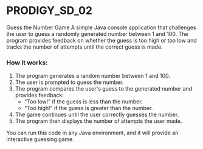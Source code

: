 # PRODIGY_SD_02
Guess the Number Game A simple Java console application that challenges the user to guess a randomly generated number between 1 and 100. The program provides feedback on whether the guess is too high or too low and tracks the number of attempts until the correct guess is made.



### How it works:
1. The program generates a random number between 1 and 100.
2. The user is prompted to guess the number.
3. The program compares the user's guess to the generated number and provides feedback:
   - "Too low!" if the guess is less than the number.
   - "Too high!" if the guess is greater than the number.
4. The game continues until the user correctly guesses the number.
5. The program then displays the number of attempts the user made.

You can run this code in any Java environment, and it will provide an interactive guessing game.
